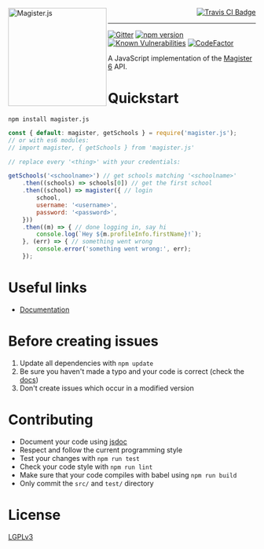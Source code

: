 [<img src="http://i.imgur.com/Lrg80ax.png" alt="Magister.js" align="left" width="200"/>](http://simplyGits.github.io/MagisterJS/)
<p align="right">
	<a href="https://travis-ci.org/simplyGits/MagisterJS">
		<img src="https://api.travis-ci.org/simplyGits/MagisterJS.png?branch=master" alt="Travis CI Badge"/>
	</a>
</p>

---

[![Gitter](https://badges.gitter.im/simplyGits/MagisterJS.svg)](https://gitter.im/simplyGits/MagisterJS?utm_source=badge&utm_medium=badge&utm_campaign=pr-badge)
[![npm version](https://badge.fury.io/js/magister.js.svg)](https://badge.fury.io/js/magister.js)
[![Known Vulnerabilities](https://snyk.io/test/github/simplyGits/MagisterJS/badge.svg?targetFile=package.json)](https://snyk.io/test/github/simplyGits/MagisterJS?targetFile=package.json)
[![CodeFactor](https://www.codefactor.io/repository/github/simplygits/magisterjs/badge)](https://www.codefactor.io/repository/github/simplygits/magisterjs)

A JavaScript implementation of the [Magister 6](http://magister6.nl/) API.

Quickstart
===
`npm install magister.js`

```javascript
const { default: magister, getSchools } = require('magister.js');
// or with es6 modules:
// import magister, { getSchools } from 'magister.js'

// replace every '<thing>' with your credentials:

getSchools('<schoolname>') // get schools matching '<schoolname>'
	.then((schools) => schools[0]) // get the first school
	.then((school) => magister({ // login
		school,
		username: '<username>',
		password: '<password>',
	}))
	.then((m) => { // done logging in, say hi
		console.log(`Hey ${m.profileInfo.firstName}!`);
	}, (err) => { // something went wrong
		console.error('something went wrong:', err);
	});
```

Useful links
===
* [Documentation](http://simplyGits.github.io/MagisterJS/)

Before creating issues
===
1. Update all dependencies with `npm update`
2. Be sure you haven't made a typo and your code is correct (check the [docs](http://simplyGits.github.io/MagisterJS/))
3. Don't create issues which occur in a modified version

Contributing
===
* Document your code using [jsdoc](http://usejsdoc.org/)
* Respect and follow the current programming style
* Test your changes with `npm run test`
* Check your code style with `npm run lint`
* Make sure that your code compiles with babel using `npm run build`
* Only commit the `src/` and `test/` directory

License
===
[LGPLv3](LICENSE)
